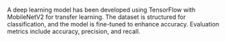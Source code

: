 A deep learning model has been developed using TensorFlow with MobileNetV2 for transfer learning. The dataset is structured for classification, and the model is fine-tuned to enhance accuracy. Evaluation metrics include accuracy, precision, and recall.
